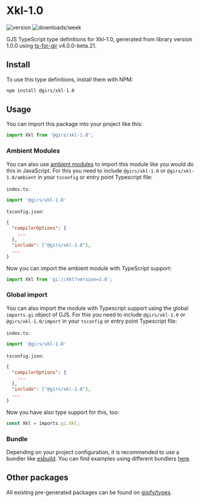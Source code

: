 
# Xkl-1.0

![version](https://img.shields.io/npm/v/@girs/xkl-1.0)
![downloads/week](https://img.shields.io/npm/dw/@girs/xkl-1.0)


GJS TypeScript type definitions for Xkl-1.0, generated from library version 1.0.0 using [ts-for-gir](https://github.com/gjsify/ts-for-gir) v4.0.0-beta.21.


## Install

To use this type definitions, install them with NPM:
```bash
npm install @girs/xkl-1.0
```

## Usage

You can import this package into your project like this:
```ts
import Xkl from '@girs/xkl-1.0';
```

### Ambient Modules

You can also use [ambient modules](https://github.com/gjsify/ts-for-gir/tree/main/packages/cli#ambient-modules) to import this module like you would do this in JavaScript.
For this you need to include `@girs/xkl-1.0` or `@girs/xkl-1.0/ambient` in your `tsconfig` or entry point Typescript file:

`index.ts`:
```ts
import '@girs/xkl-1.0'
```

`tsconfig.json`:
```json
{
  "compilerOptions": {
    ...
  },
  "include": ["@girs/xkl-1.0"],
  ...
}
```

Now you can import the ambient module with TypeScript support: 

```ts
import Xkl from 'gi://Xkl?version=1.0';
```

### Global import

You can also import the module with Typescript support using the global `imports.gi` object of GJS.
For this you need to include `@girs/xkl-1.0` or `@girs/xkl-1.0/import` in your `tsconfig` or entry point Typescript file:

`index.ts`:
```ts
import '@girs/xkl-1.0'
```

`tsconfig.json`:
```json
{
  "compilerOptions": {
    ...
  },
  "include": ["@girs/xkl-1.0"],
  ...
}
```

Now you have also type support for this, too:

```ts
const Xkl = imports.gi.Xkl;
```

### Bundle

Depending on your project configuration, it is recommended to use a bundler like [esbuild](https://esbuild.github.io/). You can find examples using different bundlers [here](https://github.com/gjsify/ts-for-gir/tree/main/examples).

## Other packages

All existing pre-generated packages can be found on [gjsify/types](https://github.com/gjsify/types).

